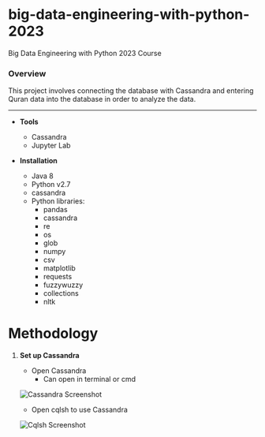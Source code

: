 # big-data-engineering-with-python-2023
Big Data Engineering with Python 2023 Course


### Overview
This project involves connecting the database with Cassandra and entering Quran data into the database in order to analyze the data.

-----
* **Tools**
    * Cassandra
    * Jupyter Lab

* **Installation**
    * Java 8
    * Python v2.7
    * cassandra
    * Python libraries:
        * pandas
        * cassandra
        * re
        * os
        * glob
        * numpy
        * csv
        * matplotlib
        * requests
        * fuzzywuzzy
        * collections
        * nltk

# Methodology
1. **Set up Cassandra**
    * Open Cassandra
        * Can open in terminal or cmd

    ![Cassandra Screenshot](<img width="343" alt="Screenshot 2567-03-28 at 14 19 04" src="https://github.com/hilmanyusoh/big-data-engineering-with-python-2023/assets/118374893/2a4e0b5d-8ebb-4f4b-95a8-c04530a52e9d">
)

    * Open cqlsh to use Cassandra

    ![Cqlsh Screenshot]()